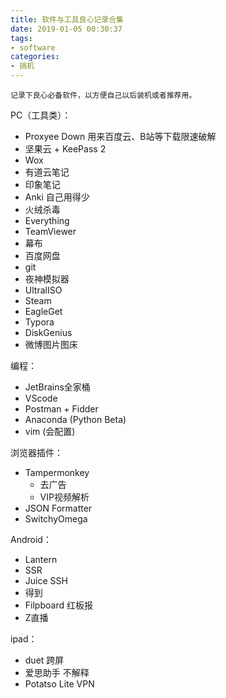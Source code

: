 ```yaml
---
title: 软件与工具良心记录合集
date: 2019-01-05 00:30:37
tags:
- software
categories:
- 搞机
---
```




    记录下良心必备软件，以方便自己以后装机或者推荐用。
<!-- more --> 

PC（工具类）：

* Proxyee Down 用来百度云、B站等下载限速破解
* 坚果云 + KeePass 2 
* Wox
* 有道云笔记 
* 印象笔记
* Anki 自己用得少
* 火绒杀毒
* Everything
* TeamViewer
* 幕布
* 百度网盘
* git
* 夜神模拟器
* UltralISO
* Steam
* EagleGet
* Typora
* DiskGenius
* 微博图片图床

编程：
* JetBrains全家桶
* VScode
* Postman + Fidder
* Anaconda (Python Beta)
* vim (会配置)

浏览器插件：
* Tampermonkey
  * 去广告
  * VIP视频解析
* JSON Formatter
* SwitchyOmega

Android：
* Lantern
* SSR
* Juice SSH
* 得到
* Filpboard 红板报
* Z直播

ipad：
* duet 跨屏
* 爱思助手 不解释
* Potatso Lite VPN